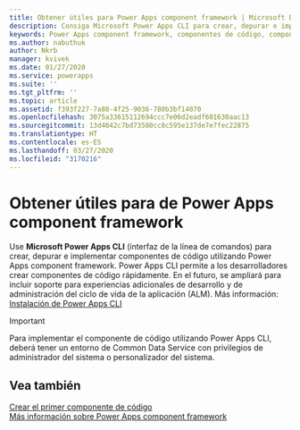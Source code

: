 ```yaml
---
title: Obtener útiles para Power Apps component framework | Microsoft Docs
description: Consiga Microsoft Power Apps CLI para crear, depurar e implementar componentes de código con Power Apps component framework.
keywords: Power Apps component framework, componentes de código, component framework
ms.author: nabuthuk
author: Nkrb
manager: kvivek
ms.date: 01/27/2020
ms.service: powerapps
ms.suite: ''
ms.tgt_pltfrm: ''
ms.topic: article
ms.assetid: f393f227-7a88-4f25-9036-780b3bf14070
ms.openlocfilehash: 3075a33615112694ccc7e06d2eadf601630aac13
ms.sourcegitcommit: 13d4042c7bd73580cc8c595e137de7e7fec22875
ms.translationtype: HT
ms.contentlocale: es-ES
ms.lasthandoff: 03/27/2020
ms.locfileid: "3170216"
---
```

# <a name="get-tooling-for-power-apps-component-framework"></a>Obtener útiles para de Power Apps component framework

Use **Microsoft Power Apps CLI** (interfaz de la línea de comandos) para crear, depurar e implementar componentes de código utilizando Power Apps component framework. Power Apps CLI permite a los desarrolladores crear componentes de código rápidamente. En el futuro, se ampliará para incluir soporte para experiencias adicionales de desarrollo y de administración del ciclo de vida de la aplicación (ALM). Más información: [Instalación de Power Apps CLI](../common-data-service/powerapps-cli.md)

> [!IMPORTANT]
> Para implementar el componente de código utilizando Power Apps CLI, deberá tener un entorno de Common Data Service con privilegios de administrador del sistema o personalizador del sistema.

## <a name="see-also"></a>Vea también

[Crear el primer componente de código](implementing-controls-using-typescript.md)<br/>
[Más información sobre Power Apps component framework](https://docs.microsoft.com/learn/paths/use-power-apps-component-framework)
